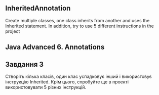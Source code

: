 ## InheritedAnnotation
Create multiple classes, one class inherits from another and uses the Inherited statement. In addition, try to use 5 different instructions in the project
## Java Advanced 6. Annotations
## Завдання 3

Створіть кілька класів, один клас успадковує інший і використовує інструкцію Inherited. Крім цього, спробуйте ще в проекті використовувати 5 різних інструкцій.
